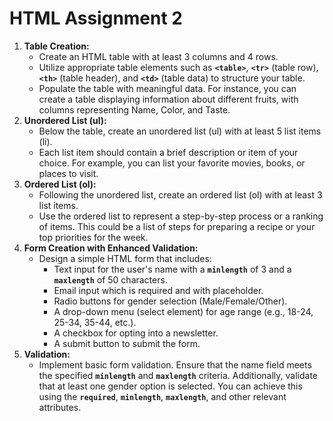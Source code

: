 # HTML Assignment 2

1. **Table Creation:**
    - Create an HTML table with at least 3 columns and 4 rows.
    - Utilize appropriate table elements such as **`<table>`**, **`<tr>`** (table row), **`<th>`** (table header), and **`<td>`** (table data) to structure your table.
    - Populate the table with meaningful data. For instance, you can create a table displaying information about different fruits, with columns representing Name, Color, and Taste.
2. **Unordered List (ul):**
    - Below the table, create an unordered list (ul) with at least 5 list items (li).
    - Each list item should contain a brief description or item of your choice. For example, you can list your favorite movies, books, or places to visit.
3. **Ordered List (ol):**
    - Following the unordered list, create an ordered list (ol) with at least 3 list items.
    - Use the ordered list to represent a step-by-step process or a ranking of items. This could be a list of steps for preparing a recipe or your top priorities for the week.
4. **Form Creation with Enhanced Validation:**
    - Design a simple HTML form that includes:
        - Text input for the user's name with a **`minlength`** of 3 and a **`maxlength`** of 50 characters.
        - Email input which is required and with placeholder.
        - Radio buttons for gender selection (Male/Female/Other).
        - A drop-down menu (select element) for age range (e.g., 18-24, 25-34, 35-44, etc.).
        - A checkbox for opting into a newsletter.
        - A submit button to submit the form.
5. **Validation:**
    - Implement basic form validation. Ensure that the name field meets the specified **`minlength`** and **`maxlength`** criteria. Additionally, validate that at least one gender option is selected. You can achieve this using the **`required`**, **`minlength`**, **`maxlength`**, and other relevant attributes.
